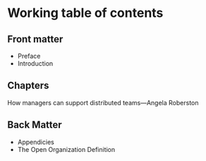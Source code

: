 # Working table of contents

## Front matter

- Preface
- Introduction

## Chapters

How managers can support distributed teams—Angela Roberston

## Back Matter

- Appendicies
- The Open Organization Definition